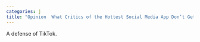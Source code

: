 ```yaml
---
categories: j
title: "Opinion  What Critics of the Hottest Social Media App Don’t Get"
---
```

A defense of TikTok.